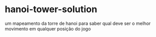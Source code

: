 # hanoi-tower-solution
 um mapeamento da torre de hanoi para saber qual deve ser o melhor movimento em qualquer posição do jogo

